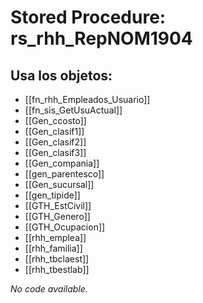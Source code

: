 # Stored Procedure: rs_rhh_RepNOM1904

## Usa los objetos:
- [[fn_rhh_Empleados_Usuario]]
- [[fn_sis_GetUsuActual]]
- [[Gen_ccosto]]
- [[Gen_clasif1]]
- [[Gen_clasif2]]
- [[Gen_clasif3]]
- [[Gen_compania]]
- [[gen_parentesco]]
- [[Gen_sucursal]]
- [[gen_tipide]]
- [[GTH_EstCivil]]
- [[GTH_Genero]]
- [[GTH_Ocupacion]]
- [[rhh_emplea]]
- [[rhh_familia]]
- [[rhh_tbclaest]]
- [[rhh_tbestlab]]

*No code available.*

